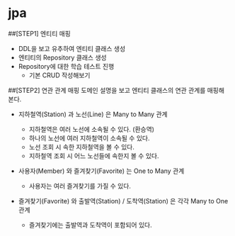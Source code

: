 # jpa

##[STEP1] 엔티티 매핑
* DDL을 보고 유추하여 엔티티 클래스 생성
* 엔티티의 Repository 클래스 생성
* Repository에 대한 학습 테스트 진행 
  * 기본 CRUD 작성해보기

##[STEP2] 연관 관계 매핑
도메인 설명을 보고 엔티티 클래스의 연관 관계를 매핑해 본다.

* 지하철역(Station) 과 노선(Line) 은 Many to Many 관계
  * 지하철역은 여러 노선에 소속될 수 있다. (환승역)
  * 하나의 노선에 여러 지하철역이 소속될 수 있다.
  * 노선 조회 시 속한 지하철역을 볼 수 있다.
  * 지하철역 조회 시 어느 노선들에 속한지 볼 수 있다.

* 사용자(Member) 와 즐겨찾기(Favorite) 는 One to Many 관계
  * 사용자는 여러 즐겨찾기를 가질 수 있다.

* 즐겨찾기(Favorite) 와 출발역(Station) / 도착역(Station) 은 각각 Many to One 관계
  * 즐겨찾기에는 출발역과 도착역이 포함되어 있다.
